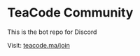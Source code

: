 # TeaCode Community

This is the bot repo for Discord

Visit: [teacode.ma/join](https://teacode.ma/join)
